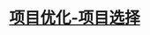 # [项目优化-项目选择](https://gitee.com/dev-edu/job-special/blob/main/02.%20%E7%AE%80%E5%8E%86%E5%88%B6%E4%BD%9C/10.%20%E9%A1%B9%E7%9B%AE%E4%BC%98%E5%8C%96/%E9%A1%B9%E7%9B%AE.md)